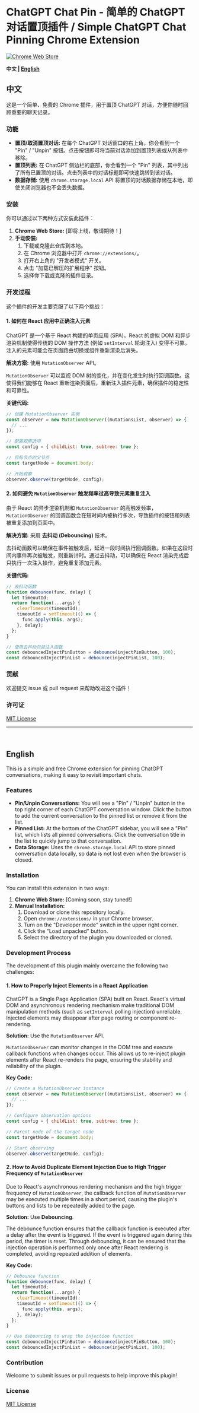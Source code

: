 # ChatGPT Chat Pin - 简单的 ChatGPT 对话置顶插件 / Simple ChatGPT Chat Pinning Chrome Extension

[![Chrome Web Store](https://img.shields.io/chrome-web-store/v/YOUR_EXTENSION_ID.svg?label=Chrome%20Web%20Store)](https://chrome.google.com/webstore/detail/YOUR_EXTENSION_ID)

**中文 | [English](#english)**

## 中文

这是一个简单、免费的 Chrome 插件，用于置顶 ChatGPT 对话，方便你随时回顾重要的聊天记录。

### 功能

*   **置顶/取消置顶对话:** 在每个 ChatGPT 对话窗口的右上角，你会看到一个 "Pin" / "Unpin" 按钮。点击按钮即可将当前对话添加到置顶列表或从列表中移除。
*   **置顶列表:** 在 ChatGPT 侧边栏的底部，你会看到一个 "Pin" 列表，其中列出了所有已置顶的对话。点击列表中的对话标题即可快速跳转到该对话。
*   **数据存储:** 使用 `chrome.storage.local` API 将置顶的对话数据存储在本地，即使关闭浏览器也不会丢失数据。

### 安装

你可以通过以下两种方式安装此插件：

1. **Chrome Web Store:** [即将上线，敬请期待！]
2. **手动安装:**
    1. 下载或克隆此仓库到本地。
    2. 在 Chrome 浏览器中打开 `chrome://extensions/`。
    3. 打开右上角的 "开发者模式" 开关。
    4. 点击 "加载已解压的扩展程序" 按钮。
    5. 选择你下载或克隆的插件目录。

### 开发过程

这个插件的开发主要克服了以下两个挑战：

#### 1. 如何在 React 应用中正确注入元素

ChatGPT 是一个基于 React 构建的单页应用 (SPA)。React 的虚拟 DOM 和异步渲染机制使得传统的 DOM 操作方法 (例如 `setInterval` 轮询注入) 变得不可靠。注入的元素可能会在页面路由切换或组件重新渲染后消失。

**解决方案:** 使用 `MutationObserver` API。

`MutationObserver` 可以监视 DOM 树的变化，并在变化发生时执行回调函数。这使得我们能够在 React 重新渲染页面后，重新注入插件元素，确保插件的稳定性和可靠性。

**关键代码:**

```javascript
// 创建 MutationObserver 实例
const observer = new MutationObserver((mutationsList, observer) => {
  // ...
});

// 配置观察选项
const config = { childList: true, subtree: true };

// 目标节点的父节点
const targetNode = document.body;

// 开始观察
observer.observe(targetNode, config);
```

#### 2. 如何避免 `MutationObserver` 触发频率过高导致元素重复注入

由于 React 的异步渲染机制和 `MutationObserver` 的高触发频率，`MutationObserver` 的回调函数会在短时间内被执行多次，导致插件的按钮和列表被重复添加到页面中。

**解决方案:** 采用 **去抖动 (Debouncing)** 技术。

去抖动函数可以确保在事件被触发后，延迟一段时间执行回调函数。如果在这段时间内事件再次被触发，则重新计时。通过去抖动，可以确保在 React 渲染完成后只执行一次注入操作，避免重复添加元素。

**关键代码:**

```javascript
// 去抖动函数
function debounce(func, delay) {
  let timeoutId;
  return function(...args) {
    clearTimeout(timeoutId);
    timeoutId = setTimeout(() => {
      func.apply(this, args);
    }, delay);
  };
}

// 使用去抖动包装注入函数
const debouncedInjectPinButton = debounce(injectPinButton, 100);
const debouncedInjectPinList = debounce(injectPinList, 100);
```

### 贡献

欢迎提交 issue 或 pull request 来帮助改进这个插件！

### 许可证

[MIT License](LICENSE)

---

<br>

## <a id="english"></a>English

This is a simple and free Chrome extension for pinning ChatGPT conversations, making it easy to revisit important chats.

### Features

*   **Pin/Unpin Conversations:** You will see a "Pin" / "Unpin" button in the top right corner of each ChatGPT conversation window. Click the button to add the current conversation to the pinned list or remove it from the list.
*   **Pinned List:** At the bottom of the ChatGPT sidebar, you will see a "Pin" list, which lists all pinned conversations. Click the conversation title in the list to quickly jump to that conversation.
*   **Data Storage:** Uses the `chrome.storage.local` API to store pinned conversation data locally, so data is not lost even when the browser is closed.

### Installation

You can install this extension in two ways:

1. **Chrome Web Store:** [Coming soon, stay tuned!]
2. **Manual Installation:**
    1. Download or clone this repository locally.
    2. Open `chrome://extensions/` in your Chrome browser.
    3. Turn on the "Developer mode" switch in the upper right corner.
    4. Click the "Load unpacked" button.
    5. Select the directory of the plugin you downloaded or cloned.

### Development Process

The development of this plugin mainly overcame the following two challenges:

#### 1. How to Properly Inject Elements in a React Application

ChatGPT is a Single Page Application (SPA) built on React. React's virtual DOM and asynchronous rendering mechanism make traditional DOM manipulation methods (such as `setInterval` polling injection) unreliable. Injected elements may disappear after page routing or component re-rendering.

**Solution:** Use the `MutationObserver` API.

`MutationObserver` can monitor changes in the DOM tree and execute callback functions when changes occur. This allows us to re-inject plugin elements after React re-renders the page, ensuring the stability and reliability of the plugin.

**Key Code:**

```javascript
// Create a MutationObserver instance
const observer = new MutationObserver((mutationsList, observer) => {
  // ...
});

// Configure observation options
const config = { childList: true, subtree: true };

// Parent node of the target node
const targetNode = document.body;

// Start observing
observer.observe(targetNode, config);
```

#### 2. How to Avoid Duplicate Element Injection Due to High Trigger Frequency of `MutationObserver`

Due to React's asynchronous rendering mechanism and the high trigger frequency of `MutationObserver`, the callback function of `MutationObserver` may be executed multiple times in a short period, causing the plugin's buttons and lists to be repeatedly added to the page.

**Solution:** Use **Debouncing**.

The debounce function ensures that the callback function is executed after a delay after the event is triggered. If the event is triggered again during this period, the timer is reset. Through debouncing, it can be ensured that the injection operation is performed only once after React rendering is completed, avoiding repeated addition of elements.

**Key Code:**

```javascript
// Debounce function
function debounce(func, delay) {
  let timeoutId;
  return function(...args) {
    clearTimeout(timeoutId);
    timeoutId = setTimeout(() => {
      func.apply(this, args);
    }, delay);
  };
}

// Use debouncing to wrap the injection function
const debouncedInjectPinButton = debounce(injectPinButton, 100);
const debouncedInjectPinList = debounce(injectPinList, 100);
```

### Contribution

Welcome to submit issues or pull requests to help improve this plugin!

### License

[MIT License](LICENSE)